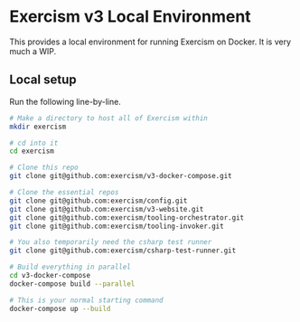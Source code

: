 # Exercism v3 Local Environment

This provides a local environment for running Exercism on Docker. It is very much a WIP.

## Local setup

Run the following line-by-line.

```bash
# Make a directory to host all of Exercism within
mkdir exercism

# cd into it
cd exercism

# Clone this repo
git clone git@github.com:exercism/v3-docker-compose.git

# Clone the essential repos
git clone git@github.com:exercism/config.git
git clone git@github.com:exercism/v3-website.git
git clone git@github.com:exercism/tooling-orchestrator.git
git clone git@github.com:exercism/tooling-invoker.git

# You also temporarily need the csharp test runner
git clone git@github.com:exercism/csharp-test-runner.git

# Build everything in parallel
cd v3-docker-compose
docker-compose build --parallel

# This is your normal starting command
docker-compose up --build
```
